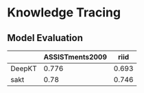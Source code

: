 # Knowledge Tracing

## Model Evaluation

|         | ASSISTments2009 | riid   |
| ------- | --------------- | ------ |
| DeepKT  | 0.776           | 0.693  |
| sakt    | 0.78            | 0.746  |

